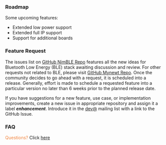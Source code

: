 ### Roadmap

Some upcoming features:

* Extended low power support
* Extended full IP support
* Support for additional boards


### Feature Request

The issues list on [GitHub NimBLE Repo](https://github.com/apache/mynewt-nimble/issues) features all the new ideas for Bluetooth Low Energy (BLE) stack awaiting discussion and review. For other requests not related to BLE, please visit [GitHub Mynewt Repo](https://github.com/apache/mynewt-core/issues).
Once the community decides to go ahead with a request, it is scheduled into a release. Generally, effort is made to schedule a requested feature into a particular version no later than 6 weeks prior to the planned release date.

If you have suggestions for a new feature, use case, or implementation improvements, create a new issue in appropriate repository and assign it a label ***enhancement***. Introduce it in the [dev@](mailto:dev@mynewt.apache.org) mailing list with a link to the GitHub Issue. 


### FAQ

<span style="color: #F2853F"> Questions? </span> Click [here](/latest/mynewt_faq/index.html)
